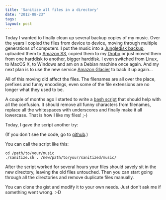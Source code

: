 ```yaml
---
title: 'Sanitize all files in a directory'
date: "2012-08-23"
tags: 
layout: post
---
```

Today I wanted to finally clean up several backup copies of my music.
Over the years I copied the files from device to device, moving through
multiple generations of computers. I put the music into a [Jungledisk
backup][0], uploaded them to [Amazon S3][1], copied them to my
[Drobo][3] or just moved them from one harddisk to another, bigger
harddisk. I even switched from Linux, to MacOS X, to Windows and am
on a Debian machine once again. And my next plan is to use the new
service [Amazon Glacier][2] to back it up again...

All of this moving did affect the files. The filenames are all over the
place, prefixes and funny encodings, even some of the file extensions
are no longer what they used to be.

A couple of months ago I started to write a [bash script][4] that should
help with all the confusion. It should remove all funny characters from
filenames, replace all the whitespaces with underscores and finally make
it all lowercase. That is how I like my files! ;-)

Today, I gave the script another try:

<script src="https://gist.github.com/3438761.js"> </script>

(If you don't see the code, go to [github][5].)

You can call the script like this:

    cd /path/to/your/music
    ./sanitize.sh . /new/path/to/your/sanitized/music/

After the script worked for several hours your files should savely sit
in the new directory, leaving the old files untouched. Then you can
start going through all the directories and remove duplicate files
manually.

You can clone the gist and modify it to your own needs. Just don't ask
me if something went wrong. :-D

[0]: https://www.jungledisk.com/
[1]: http://aws.amazon.com/s3/
[2]: http://aws.amazon.com/glacier/
[3]: http://drobo.com/
[4]: http://tldp.org/LDP/abs/html/
[5]: https://gist.github.com/3438761
